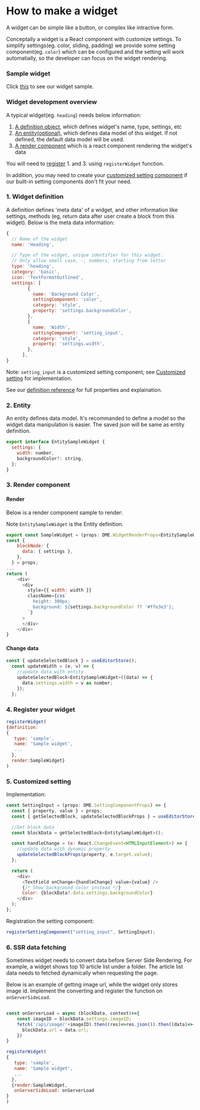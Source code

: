 # How to make a widget

A widget can be simple like a button, or complex like intractive form.

Conceptally a widget is a React component with customize settings. To simplify settings(eg. color, sliding, padding) we provide some setting component(eg. `color`) which can be configured and the setting will work automatially, so the developer can focus on the widget rendering.

### Sample widget

Click [this](https://github.com/dmeditor/dmeditor/tree/main/samples/dev/SampleWidget) to see our widget sample.

### Widget development overview

A typical widget(eg. `heading`) needs below information:

1. [A definition object](#1-widget-definition), which defines widget's name, type, settings, etc
2. [An entity(optional)](#2-entity), which defines data model of this widget. If not defined, the default data model will be used.
3. [A render component](#3-render-component) which is a react component rendering the widget's data

You will need to [register](#4-register-your-widget) 1. and 3. using `registerWidget` function.

In addition, you may need to create your [customized setting component](#5-customized-setting) if our built-in setting components don't fit your need.

### 1. Widget definition

A definition defines 'meta data' of a widget, and other information like settings, methods (eg, return data after user create a block from this widget). Below is the meta data information:

```javascript
{
  // Name of the widget
  name: 'Heading',

  // Type of the widget, unique identifier for this widget.
  // Only allow small case, -, numbers, starting from letter
  type: 'heading',
  category: 'basic',
  icon: 'TextFormatOutlined',
  settings: [
        {
          name: 'Background Color',
          settingComponent: 'color',
          category: 'style',
          property: 'settings.backgroundColor',
        },
        {
          name: 'Width',
          settingComponent: 'setting_input',
          category: 'style',
          property: 'settings.width',
        },
      ],
}
```

Note: `setting_input` is a customized setting component, see [Customized setting](#4-customized-setting) for implementation.

See our [definition reference](../reference/widget.md) for full properties and explaination.

### 2. Entity

An entity defines data model. It's recommanded to define a model so the widget data manipulation is easier. The saved json will be same as entity definition.

```javascript
export interface EntitySampleWidget {
  settings: {
    width: number,
    backgroundColor?: string,
  };
}
```

### 3. Render component

#### Render

Below is a render component sample to render:

Note `EntitySampleWidget` is the Entity definition.

```javascript
export const SampleWidget = (props: DME.WidgetRenderProps<EntitySampleWidget>) => {
const {
    blockNode: {
      data: { settings },
    },
  } = props;
...
return (
    <div>
      <div
        style={{ width: width }}
        className={css`
          height: 300px;
          background: ${settings.backgroundColor ?? '#ffe3e3'};
        `}
      >
      </div>
    </div>
}
```

#### Change data

```javascript
const { updateSelectedBlock } = useEditorStore();
  const updateWidth = (e, v) => {
    //update data with entity
    updateSelectedBlock<EntitySampleWidget>((data) => {
      data.settings.width = v as number;
    });
  };
```

### 4. Register your widget

```javascript
registerWidget(
{definition:
{
   type: 'sample',
   name: 'Sample widget',
   ...
  },
  render:SampleWidget}
)
```

### 5. Customized setting

Implementation:

```javascript
const SettingInput = (props: DME.SettingComponentProps) => {
  const { property, value } = props;
  const { getSelectedBlock, updateSelectedBlockProps } = useEditorStore();

  //Get block data
  const blockData = getSelectedBlock<EntitySampleWidget>();

  const handleChange = (e: React.ChangeEvent<HTMLInputElement>) => {
    //update data with dynamic property
    updateSelectedBlockProps(property, e.target.value);
  };

  return (
    <div>
      <TextField onChange={handleChange} value={value} />
      {/* Show background color instead */}
      Color: {blockData?.data.settings.backgroundColor}
    </div>
  );
};
```

Registration the setting component:

```javascript
registerSettingComponent("setting_input", SettingInput);
```

### 6. SSR data fetching

Sometimes widget needs to convert data before Server Side Rendering. For example, a widget shows top 10 article list under a folder. The article list data needs to fetched dynamically when requesting the page.

Below is an example of getting image url, while the widget only stores image id. Implement the converting and register the function on `onServerSideLoad`.

```javascript

const onServerLoad = async (blockData, context)=>{
    const imageID = blockData.settings.imageID;
    fetch('/api/image/'+imageID).then((res)=>res.json()).then((data)=>{
      blockData.url = data.url;
    })
}

registerWidget(
{
   type: 'sample',
   name: 'Sample widget',
   ...
  },
  {render:SampleWidget,
   onServerSideLoad: onServerLoad
}
)
```

